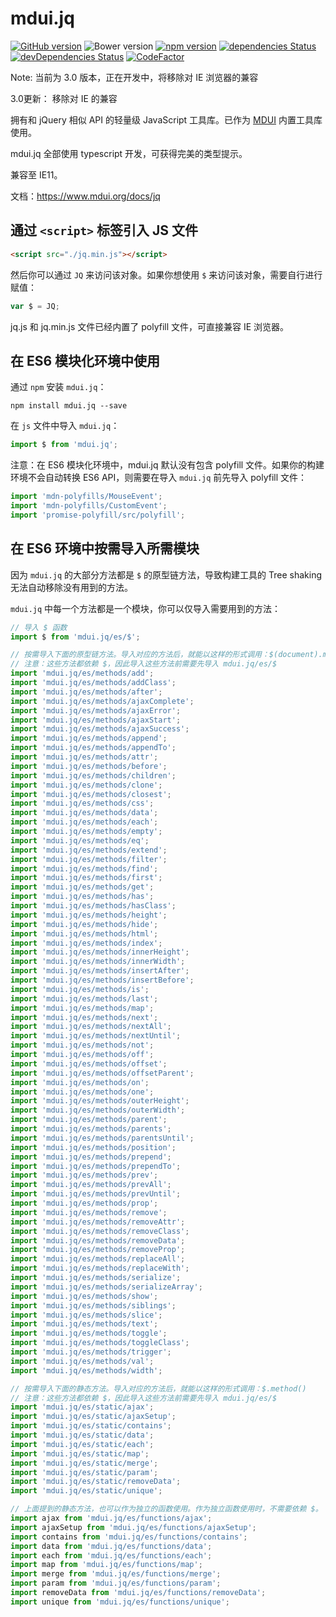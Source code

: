 # mdui.jq

[![GitHub version](https://badge.fury.io/gh/zdhxiong%2Fmdui.JQ.svg)](https://badge.fury.io/gh/zdhxiong%2Fmdui.JQ)
![Bower version](https://img.shields.io/bower/v/mdui.JQ.svg)
[![npm version](https://img.shields.io/npm/v/mdui.jq.svg)](https://www.npmjs.com/package/mdui.jq)
[![dependencies Status](https://david-dm.org/zdhxiong/mdui.JQ/status.svg)](https://david-dm.org/zdhxiong/mdui.JQ)
[![devDependencies Status](https://david-dm.org/zdhxiong/mdui.JQ/dev-status.svg)](https://david-dm.org/zdhxiong/mdui.JQ?type=dev)
[![CodeFactor](https://www.codefactor.io/repository/github/zdhxiong/mdui.jq/badge)](https://www.codefactor.io/repository/github/zdhxiong/mdui.jq)

Note: 当前为 3.0 版本，正在开发中，将移除对 IE 浏览器的兼容

3.0更新：
移除对 IE 的兼容

拥有和 jQuery 相似 API 的轻量级 JavaScript 工具库。已作为 [MDUI](https://github.com/zdhxiong/mdui) 内置工具库使用。

mdui.jq 全部使用 typescript 开发，可获得完美的类型提示。

兼容至 IE11。

文档：https://www.mdui.org/docs/jq

## 通过 `<script>` 标签引入 JS 文件

```html
<script src="./jq.min.js"></script>
```

然后你可以通过 `JQ` 来访问该对象。如果你想使用 `$` 来访问该对象，需要自行进行赋值：

```js
var $ = JQ;
```

jq.js 和 jq.min.js 文件已经内置了 polyfill 文件，可直接兼容 IE 浏览器。

## 在 ES6 模块化环境中使用

通过 `npm` 安装 `mdui.jq`：

```
npm install mdui.jq --save
```

在 `js` 文件中导入 `mdui.jq`：

```js
import $ from 'mdui.jq';
```

注意：在 ES6 模块化环境中，mdui.jq 默认没有包含 polyfill 文件。如果你的构建环境不会自动转换 ES6 API，则需要在导入 `mdui.jq` 前先导入 polyfill 文件：

```js
import 'mdn-polyfills/MouseEvent';
import 'mdn-polyfills/CustomEvent';
import 'promise-polyfill/src/polyfill';
```

## 在 ES6 环境中按需导入所需模块

因为 `mdui.jq` 的大部分方法都是 `$` 的原型链方法，导致构建工具的 Tree shaking 无法自动移除没有用到的方法。

`mdui.jq` 中每一个方法都是一个模块，你可以仅导入需要用到的方法：

```js
// 导入 $ 函数
import $ from 'mdui.jq/es/$';

// 按需导入下面的原型链方法。导入对应的方法后，就能以这样的形式调用：$(document).method()
// 注意：这些方法都依赖 $，因此导入这些方法前需要先导入 mdui.jq/es/$
import 'mdui.jq/es/methods/add';
import 'mdui.jq/es/methods/addClass';
import 'mdui.jq/es/methods/after';
import 'mdui.jq/es/methods/ajaxComplete';
import 'mdui.jq/es/methods/ajaxError';
import 'mdui.jq/es/methods/ajaxStart';
import 'mdui.jq/es/methods/ajaxSuccess';
import 'mdui.jq/es/methods/append';
import 'mdui.jq/es/methods/appendTo';
import 'mdui.jq/es/methods/attr';
import 'mdui.jq/es/methods/before';
import 'mdui.jq/es/methods/children';
import 'mdui.jq/es/methods/clone';
import 'mdui.jq/es/methods/closest';
import 'mdui.jq/es/methods/css';
import 'mdui.jq/es/methods/data';
import 'mdui.jq/es/methods/each';
import 'mdui.jq/es/methods/empty';
import 'mdui.jq/es/methods/eq';
import 'mdui.jq/es/methods/extend';
import 'mdui.jq/es/methods/filter';
import 'mdui.jq/es/methods/find';
import 'mdui.jq/es/methods/first';
import 'mdui.jq/es/methods/get';
import 'mdui.jq/es/methods/has';
import 'mdui.jq/es/methods/hasClass';
import 'mdui.jq/es/methods/height';
import 'mdui.jq/es/methods/hide';
import 'mdui.jq/es/methods/html';
import 'mdui.jq/es/methods/index';
import 'mdui.jq/es/methods/innerHeight';
import 'mdui.jq/es/methods/innerWidth';
import 'mdui.jq/es/methods/insertAfter';
import 'mdui.jq/es/methods/insertBefore';
import 'mdui.jq/es/methods/is';
import 'mdui.jq/es/methods/last';
import 'mdui.jq/es/methods/map';
import 'mdui.jq/es/methods/next';
import 'mdui.jq/es/methods/nextAll';
import 'mdui.jq/es/methods/nextUntil';
import 'mdui.jq/es/methods/not';
import 'mdui.jq/es/methods/off';
import 'mdui.jq/es/methods/offset';
import 'mdui.jq/es/methods/offsetParent';
import 'mdui.jq/es/methods/on';
import 'mdui.jq/es/methods/one';
import 'mdui.jq/es/methods/outerHeight';
import 'mdui.jq/es/methods/outerWidth';
import 'mdui.jq/es/methods/parent';
import 'mdui.jq/es/methods/parents';
import 'mdui.jq/es/methods/parentsUntil';
import 'mdui.jq/es/methods/position';
import 'mdui.jq/es/methods/prepend';
import 'mdui.jq/es/methods/prependTo';
import 'mdui.jq/es/methods/prev';
import 'mdui.jq/es/methods/prevAll';
import 'mdui.jq/es/methods/prevUntil';
import 'mdui.jq/es/methods/prop';
import 'mdui.jq/es/methods/remove';
import 'mdui.jq/es/methods/removeAttr';
import 'mdui.jq/es/methods/removeClass';
import 'mdui.jq/es/methods/removeData';
import 'mdui.jq/es/methods/removeProp';
import 'mdui.jq/es/methods/replaceAll';
import 'mdui.jq/es/methods/replaceWith';
import 'mdui.jq/es/methods/serialize';
import 'mdui.jq/es/methods/serializeArray';
import 'mdui.jq/es/methods/show';
import 'mdui.jq/es/methods/siblings';
import 'mdui.jq/es/methods/slice';
import 'mdui.jq/es/methods/text';
import 'mdui.jq/es/methods/toggle';
import 'mdui.jq/es/methods/toggleClass';
import 'mdui.jq/es/methods/trigger';
import 'mdui.jq/es/methods/val';
import 'mdui.jq/es/methods/width';

// 按需导入下面的静态方法。导入对应的方法后，就能以这样的形式调用：$.method()
// 注意：这些方法都依赖 $，因此导入这些方法前需要先导入 mdui.jq/es/$
import 'mdui.jq/es/static/ajax';
import 'mdui.jq/es/static/ajaxSetup';
import 'mdui.jq/es/static/contains';
import 'mdui.jq/es/static/data';
import 'mdui.jq/es/static/each';
import 'mdui.jq/es/static/map';
import 'mdui.jq/es/static/merge';
import 'mdui.jq/es/static/param';
import 'mdui.jq/es/static/removeData';
import 'mdui.jq/es/static/unique';

// 上面提到的静态方法，也可以作为独立的函数使用。作为独立函数使用时，不需要依赖 $。
import ajax from 'mdui.jq/es/functions/ajax';
import ajaxSetup from 'mdui.jq/es/functions/ajaxSetup';
import contains from 'mdui.jq/es/functions/contains';
import data from 'mdui.jq/es/functions/data';
import each from 'mdui.jq/es/functions/each';
import map from 'mdui.jq/es/functions/map';
import merge from 'mdui.jq/es/functions/merge';
import param from 'mdui.jq/es/functions/param';
import removeData from 'mdui.jq/es/functions/removeData';
import unique from 'mdui.jq/es/functions/unique';
```
